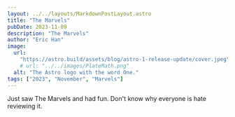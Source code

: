 ```yaml
---
layout: ../../layouts/MarkdownPostLayout.astro
title: "The Marvels"
pubDate: 2023-11-09
description: "The Marvels"
author: "Eric Han"
image:
  url:
    "https://astro.build/assets/blog/astro-1-release-update/cover.jpeg"
    # url: "../../images/PlateMath.png"
  alt: "The Astro logo with the word One."
tags: ["2023", "November", "Marvels"]
---
```


Just saw The Marvels and had fun. Don't know why everyone is hate reviewing it.
